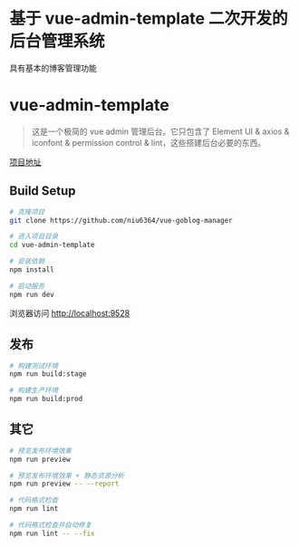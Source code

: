 # 基于 vue-admin-template 二次开发的后台管理系统

具有基本的博客管理功能

# vue-admin-template

> 这是一个极简的 vue admin 管理后台。它只包含了 Element UI & axios & iconfont & permission control & lint，这些搭建后台必要的东西。

[项目地址](https://github.com/PanJiaChen/vue-admin-template)




## Build Setup

```bash
# 克隆项目
git clone https://github.com/niu6364/vue-goblog-manager

# 进入项目目录
cd vue-admin-template

# 安装依赖
npm install

# 启动服务
npm run dev
```

浏览器访问 [http://localhost:9528](http://localhost:9528)

## 发布

```bash
# 构建测试环境
npm run build:stage

# 构建生产环境
npm run build:prod
```

## 其它

```bash
# 预览发布环境效果
npm run preview

# 预览发布环境效果 + 静态资源分析
npm run preview -- --report

# 代码格式检查
npm run lint

# 代码格式检查并自动修复
npm run lint -- --fix
```

